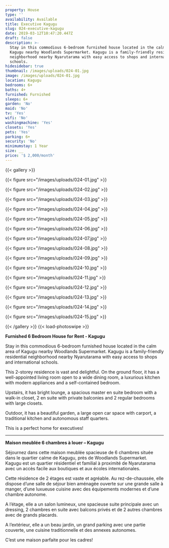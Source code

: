 ```yaml
---
property: House
type: ''
availability: Available
title: Executive Kagugu
slug: 024-executive-kagugu
date: 2019-03-12T10:47:20.447Z
draft: false
description: >-
  Stay in this commodious 6-bedroom furnished house located in the calm area of
  Kagugu nearby Woodlands Supermarket. Kagugu is a family-friendly residential
  neighborhood nearby Nyarutarama with easy access to shops and international
  schools. 
hidesidebar: true
thumbnail: /images/uploads/024-01.jpg
image: /images/uploads/024-01.jpg
location: Kagugu
bedrooms: 6+
baths: 4+
furnished: Furnished
sleeps: 6+
garden: 'No'
maid: 'No'
tv: 'Yes'
wifi: 'No'
washingmachine: 'Yes'
closets: 'Yes'
pets: 'Yes'
parking: 6+
security: 'No'
minimumstay: 1 Year
size: __
price: '$ 2,000/month'
---
```

{{< gallery >}} 

{{< figure src="/images/uploads/024-01.jpg" >}} 

{{< figure src="/images/uploads/024-02.jpg" >}}

 {{< figure src="/images/uploads/024-03.jpg" >}} 

{{< figure src="/images/uploads/024-04.jpg" >}}

{{< figure src="/images/uploads/024-05.jpg" >}}

 {{< figure src="/images/uploads/024-06.jpg" >}}

 {{< figure src="/images/uploads/024-07.jpg" >}}

 {{< figure src="/images/uploads/024-08.jpg" >}}

{{< figure src="/images/uploads/024-09.jpg" >}} 

{{< figure src="/images/uploads/024-10.jpg" >}}

 {{< figure src="/images/uploads/024-11.jpg" >}} 

 {{< figure src="/images/uploads/024-12.jpg" >}} 

 {{< figure src="/images/uploads/024-13.jpg" >}} 

 {{< figure src="/images/uploads/024-14.jpg" >}} 

 {{< figure src="/images/uploads/024-15.jpg" >}} 

 {{< /gallery >}} {{< load-photoswipe >}}

**Furnished 6 Bedroom House for Rent - Kagugu**

Stay in this commodious 6-bedroom furnished house located in the calm area of Kagugu nearby Woodlands Supermarket. Kagugu is a family-friendly residential neighborhood nearby Nyarutarama with easy access to shops and international schools. 

This 2-storey residence is vast and delightful. On the ground floor, it has a well-appointed living room open to a wide dining room, a luxurious kitchen with modern appliances and a self-contained bedroom. 

Upstairs, it has bright lounge, a spacious master en suite bedroom with a walk-in closet, 2 en suite with private balconies and 2 regular bedrooms with large closets. 

Outdoor, it has a beautiful garden, a large open car space with carport, a traditional kitchen and autonomous staff quarters. 

This is a perfect home for executives!

- - -

**Maison meublée 6 chambres à louer – Kagugu**

Séjournez dans cette maison meublée spacieuse de 6 chambres située dans le quartier calme de Kagugu, près de Woodlands Supermarket. Kagugu est un quartier résidentiel et familial à proximité de Nyarutarama avec un accès facile aux boutiques et aux écoles internationales.

Cette résidence de 2 étages est vaste et agréable. Au rez-de-chaussée, elle dispose d’une salle de séjour bien aménagée ouverte sur une grande salle à manger, d’une luxueuse cuisine avec des équipements modernes et d’une chambre autonome.

A l’étage, elle a un salon lumineux, une spacieuse suite principale avec un dressing, 2 chambres en suite avec balcons privés et de 2 autres chambres avec de grands placards.

A l’extérieur, elle a un beau jardin, un grand parking avec une partie couverte, une cuisine traditionnelle et des annexes autonomes.

C’est une maison parfaite pour les cadres!
